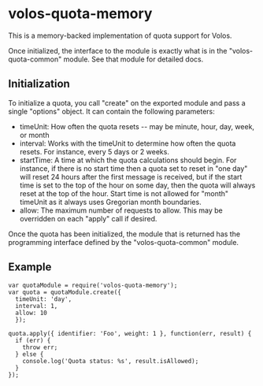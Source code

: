 # volos-quota-memory

This is a memory-backed implementation of quota support for Volos.

Once initialized, the interface to the module is exactly what is in the "volos-quota-common" module. See
that module for detailed docs.

## Initialization

To initialize a quota, you call "create" on the exported module and pass a single "options" object.
It can contain the following parameters:

* timeUnit: How often the quota resets -- may be minute, hour, day, week, or month
* interval: Works with the timeUnit to determine how often the quota resets. For instance, every 5 days or 2 weeks.
* startTime: A time at which the quota calculations should begin. For instance, if there is no start time then a
quota set to reset in "one day" will reset 24 hours after the first message is received, but if the start time
is set to the top of the hour on some day, then the quota will always reset at the top of the hour. Start time
is not allowed for "month" timeUnit as it always uses Gregorian month boundaries.
* allow: The maximum number of requests to allow. This may be overridden on each "apply" call if desired.

Once the quota has been initialized, the module that is returned has the programming interface defined
by the "volos-quota-common" module.

## Example

    var quotaModule = require('volos-quota-memory');
    var quota = quotaModule.create({
      timeUnit: 'day',
      interval: 1,
      allow: 10
      });

    quota.apply({ identifier: 'Foo', weight: 1 }, function(err, result) {
      if (err) {
        throw err;
      } else {
        console.log('Quota status: %s', result.isAllowed);
      }
    });
